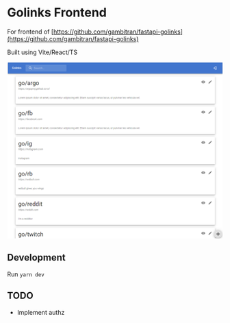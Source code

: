 # Golinks Frontend

For frontend of [https://github.com/gambitran/fastapi-golinks](https://github.com/gambitran/fastapi-golinks)

Built using Vite/React/TS

![Main Page](assets/main_page.png)

## Development

Run `yarn dev`

## TODO

- Implement authz
